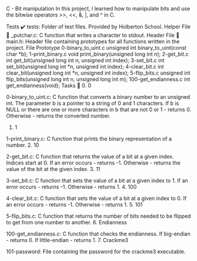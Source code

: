 C - Bit manipulation
In this project, I learned how to manipulate bits and use the bitwise operators >>, <<, &, |, and ^ in C.

Tests ✔️
tests: Folder of test files. Provided by Holberton School.
Helper File 🙌
_putchar.c: C function that writes a character to stdout.
Header File 📁
main.h: Header file containing prototypes for all functions written in the project.
File	Prototype
0-binary_to_uint.c	unsigned int binary_to_uint(const char *b);
1-print_binary.c	void print_binary(unsigned long int n);
2-get_bit.c	int get_bit(unsigned long int n, unsigned int index);
3-set_bit.c	int set_bit(unsigned long int *n, unsigned int index);
4-clear_bit.c	int clear_bit(unsigned long int *n, unsigned int index);
5-flip_bits.c	unsigned int flip_bits(unsigned long int n, unsigned long int m);
100-get_endianness.c	int get_endianness(void);
Tasks 📃
0. 0

0-binary_to_uint.c: C function that converts a binary number to an unsigned int.
The parameter b is a pointer to a string of 0 and 1 characters.
If b is NULL or there are one or more characters in b that are not 0 or 1 - returns 0.
Otherwise - returns the converted number.
1. 1

1-print_binary.c: C function that prints the binary representation of a number.
2. 10

2-get_bit.c: C function that returns the value of a bit at a given index.
Indices start at 0.
If an error occurs - returns -1.
Otherwise - returns the value of the bit at the given index.
3. 11

3-set_bit.c: C function that sets the value of a bit at a given index to 1.
If an error occurs - returns -1.
Otherwise - returns 1.
4. 100

4-clear_bit.c: C function that sets the value of a bit at a given index to 0.
If an error occurs - returns -1.
Otherwise - returns 1.
5. 101

5-flip_bits.c: C function that returns the number of bits needed to be flipped to get from one number to another.
6. Endianness

100-get_endianness.c: C function that checks the endianness.
If big-endian - returns 0.
If little-endian - returns 1.
7. Crackme3

101-password: File containing the password for the crackme3 executable.
